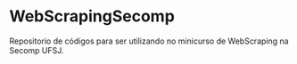 # WebScrapingSecomp
Repositorio de códigos para ser utilizando no minicurso de WebScraping na Secomp UFSJ.
